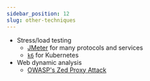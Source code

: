 ```yaml
---
sidebar_position: 12
slug: other-techniques
---
```


<!-- Keep this content syced with presentation/project.md. -->

- Stress/load testing
  - [JMeter](https://github.com/apache/jmeter) for many protocols and services
  - [`k6`](https://github.com/grafana/k6) for Kubernetes
- Web dynamic analysis
  - [OWASP's Zed Proxy Attack](https://github.com/zaproxy/zaproxy)
